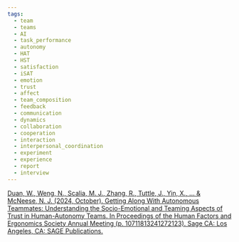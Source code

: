 ```yaml
---
tags:
  - team
  - teams
  - AI
  - task_performance
  - autonomy
  - HAT
  - HST
  - satisfaction
  - iSAT
  - emotion
  - trust
  - affect
  - team_composition
  - feedback
  - communication
  - dynamics
  - collaboration
  - cooperation
  - interaction
  - interpersonal_coordination
  - experiment
  - experience
  - report
  - interview
---
```


[Duan, W., Weng, N., Scalia, M. J., Zhang, R., Tuttle, J., Yin, X., ... & McNeese, N. J. (2024, October). Getting Along With Autonomous Teammates: Understanding the Socio-Emotional and Teaming Aspects of Trust in Human-Autonomy Teams. In Proceedings of the Human Factors and Ergonomics Society Annual Meeting (p. 10711813241272123). Sage CA: Los Angeles, CA: SAGE Publications.](https://journals.sagepub.com/doi/full/10.1177/10711813241272123)